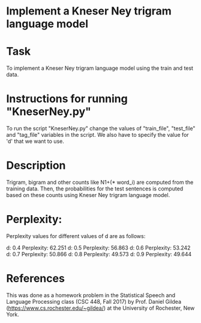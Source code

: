 # Implement a Kneser Ney trigram language model


Task
=============================================================================================================
To implement a Kneser Ney trigram language model using the train and test data.


Instructions for running "KneserNey.py"
=============================================================================================================
To run the script "KneserNey.py" change the values of "train_file", "test_file" and "tag_file" variables in the script.
We also have to specify the value for 'd' that we want to use.


Description
=============================================================================================================
Trigram, bigram and other counts like N1+(* word_i) are computed from the training data. Then, the probabilities
for the test sentences is computed based on these counts using Kneser Ney trigram language model.


Perplexity:
=============================================================================================================
Perplexity values for different values of d are as follows:

d: 0.4  Perplexity: 62.251
d: 0.5  Perplexity: 56.863
d: 0.6  Perplexity: 53.242
d: 0.7  Perplexity: 50.866
d: 0.8  Perplexity: 49.573
d: 0.9  Perplexity: 49.644


References
=============================================================================================================
This was done as a homework problem in the Statistical Speech and Language Processing class (CSC 448, Fall 2017) by Prof. Daniel Gildea (https://www.cs.rochester.edu/~gildea/) at the University of Rochester, New York.
